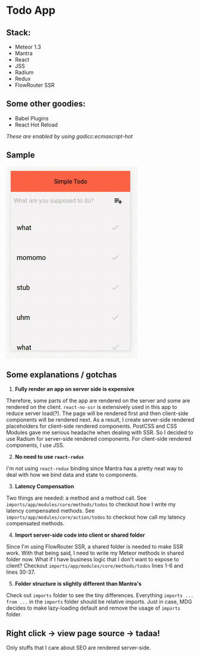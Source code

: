 # Todo App

## Stack:

- Meteor 1.3
- Mantra
- React
- JSS
- Radium
- Redux
- FlowRouter SSR

## Some other goodies:

- Babel Plugins
- React Hot Reload

*These are enabled by using gadicc:ecmascript-hot*

## Sample

![gif](./.gifs/todo-demo.gif)

## Some explanations / gotchas

1. **Fully render an app on server side is expensive**

  Therefore, some parts of the app are rendered on the server and some are rendered on the client. `react-no-ssr` is extensively used in this app to reduce server load(?). The page will be rendered first and then client-side components will be rendered next. As a result, I create server-side rendered placeholders for client-side rendered components. PostCSS and CSS Modules gave me serious headache when dealing with SSR. So I decided to use Radium for server-side rendered components. For client-side rendered components, I use JSS.

2. **No need to use `react-redux`**

  I'm not using `react-redux` binding since Mantra has a pretty neat way to deal with how we bind data and state to components.

3. **Latency Compensation**

  Two things are needed: a method and a method call. See `imports/app/modules/core/methods/todos` to checkout how I write my latency compensated methods. See `imports/app/modules/core/action/todos` to checkout how call my latency compensated methods.

4. **Import server-side code into client or shared folder**

  Since I'm using FlowRouter SSR, a shared folder is needed to make SSR work. With that being said, I need to write my Meteor methods in shared folder now. What if I have business logic that I don't want to expose to client? Checkout `imports/app/modules/core/methods/todos` lines 1-6 and lines 30-37.

5. **Folder structure is slightly different than Mantra's**

  Check out `imports` folder to see the tiny differences. Everything `imports ... from ...` in the `imports` folder should be relative imports. Just in case, MDG decides to make lazy-loading default and remove the usage of `imports` folder.

## Right click -> view page source -> tadaa!

Only stuffs that I care about SEO are rendered server-side.
